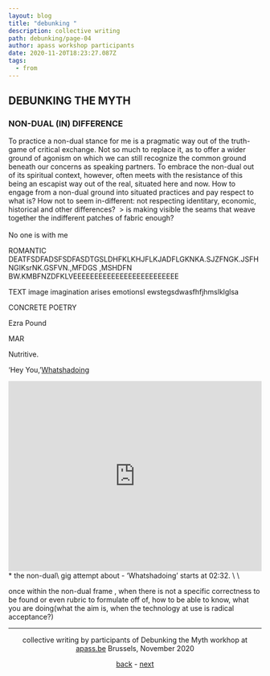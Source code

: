```yaml
---
layout: blog
title: "debunking "
description: collective writing
path: debunking/page-04
author: apass workshop participants
date: 2020-11-20T18:23:27.087Z
tags:
  - from
---
```

## DEBUNKING THE MYTH


### NON-DUAL (IN) DIFFERENCE

To practice a non-dual stance for me is a pragmatic way out of the truth-game of critical exchange. Not so much to replace it, as to offer a wider ground of agonism on which we can still recognize the common ground beneath our concerns as speaking partners. To embrace the non-dual out of its spiritual context, however, often meets with the resistance of this being an escapist way out of the real, situated here and now. How to engage from a non-dual ground into situated practices and pay respect to what is? How not to seem in-different: not respecting identitary, economic, historical and other differences?  > is making visible the seams that weave together the indifferent patches of fabric enough?\
\
No one is with me 

ROMANTIC DEATFSDFADSFSDFASDTGSLDHFKLKHJFLKJADFLGKNKA.SJZFNGK.JSFHNGIKsrNK.GSFVN.,MFDGS ,MSHDFN BW.KMBFNZDFKLVEEEEEEEEEEEEEEEEEEEEEEEEE

TEXT image imagination arises emotionsI ewstegsdwasfhfjhmslklglsa 

CONCRETE POETRY

Ezra Pound 

MAR

Nutritive.

‘Hey You,’<a href="https://vimeo.com/7315956" target="_blank">Whatshadoing</a>

<div style="padding:75% 0 0 0;position:relative;"><iframe src="https://player.vimeo.com/video/7315956?title=0&byline=0" style="position:absolute;top:0;left:0;width:100%;height:100%;" frameborder="0" allow="autoplay; fullscreen; picture-in-picture" allowfullscreen></iframe></div><script src="https://player.vimeo.com/api/player.js"></script>
* the non-dual\ gig attempt about - ‘Whatshadoing’ starts at 02:32. \
  \

once within the non-dual frame , when there is not a specific correctness to be found or even rubric to formulate off of, how to be able to know, what you are doing(what the aim is, when the technology at use is radical acceptance?)


<hr>

<div align="center"> 

collective writing by participants of Debunking the Myth workhop at [apass.be](https://apass.be/debunking-the-myth) Brussels, November 2020

<a href="{{ '/posts/debunking/' | url }}">back</a> - <a href="{{ '/debunking/page-05/' | url }}">next</a>

